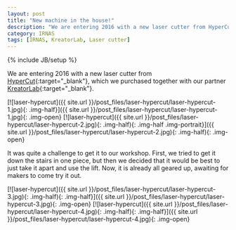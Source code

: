 ```yaml
---
layout: post
title: "New machine in the house!"
description: "We are entering 2016 with a new laser cutter from HyperCut, which we purchased together with our partner KreatorLab."
category: IRNAS
tags: [IRNAS, KreatorLab, Laser cutter]
---
```

{% include JB/setup %}

We are entering 2016 with a new laser cutter from [HyperCut](http://www.hypercut.si/){:target="_blank"}, which we purchased together with our partner [KreatorLab](http://www.kreatorlab.si/){:target="_blank"}.

[![laser-hypercut]({{ site.url }}/post_files/laser-hypercut/laser-hypercut-1.jpg){: .img-half}]({{ site.url }}/post_files/laser-hypercut/laser-hypercut-1.jpg){: .img-open}
[![laser-hypercut]({{ site.url }}/post_files/laser-hypercut/laser-hypercut-2.jpg){: .img-half){: .img-half .img-portrait}]({{ site.url }}/post_files/laser-hypercut/laser-hypercut-2.jpg){: .img-half){: .img-open}

It was quite a challenge to get it to our workshop. First, we tried to get it down the stairs in one piece, but then we decided that it would be best to just take it apart and use the lift. Now, it is already all geared up, awaiting for makers to come try it out.

[![laser-hypercut]({{ site.url }}/post_files/laser-hypercut/laser-hypercut-3.jpg){: .img-half){: .img-half}]({{ site.url }}/post_files/laser-hypercut/laser-hypercut-3.jpg){: .img-open}
[![laser-hypercut]({{ site.url }}/post_files/laser-hypercut/laser-hypercut-4.jpg){: .img-half){: .img-half}]({{ site.url }}/post_files/laser-hypercut/laser-hypercut-4.jpg){: .img-open}

